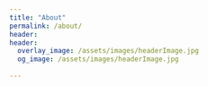 ```yaml
---
title: "About"
permalink: /about/
header:
header:
  overlay_image: /assets/images/headerImage.jpg
  og_image: /assets/images/headerImage.jpg
  
---
```

